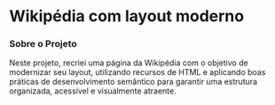 # Wikipédia com layout moderno

### Sobre o Projeto
Neste projeto, recriei uma página da Wikipédia com o objetivo de modernizar seu layout, utilizando recursos de HTML e 
aplicando boas práticas de desenvolvimento semântico para garantir uma estrutura organizada, acessível e visualmente atraente.
